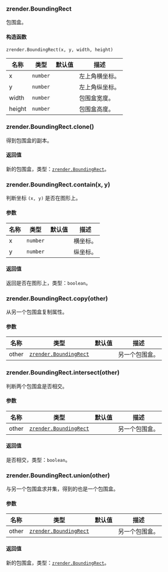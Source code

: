---
---

### zrender.BoundingRect

包围盒。

#### 构造函数

`zrender.BoundingRect(x, y, width, height)`

|名称|类型|默认值|描述|
|---|---|---|---|
|x|`number`||左上角横坐标。|
|y|`number`||左上角纵坐标。|
|width|`number`||包围盒宽度。|
|height|`number`||包围盒高度。|



### zrender.BoundingRect.clone()

得到包围盒的副本。

#### 返回值

新的包围盒，类型：[`zrender.BoundingRect`](#zrenderboundingrect)。



### zrender.BoundingRect.contain(x, y)

判断坐标 `(x, y)` 是否在图形上。

#### 参数

|名称|类型|默认值|描述|
|---|---|---|---|
|x|`number`||横坐标。|
|y|`number`||纵坐标。|

#### 返回值

返回是否在图形上，类型：`boolean`。



### zrender.BoundingRect.copy(other)

从另一个包围盒复制属性。

#### 参数

|名称|类型|默认值|描述|
|---|---|---|---|
|other|[`zrender.BoundingRect`](#zrenderboundingrect)||另一个包围盒。|



### zrender.BoundingRect.intersect(other)

判断两个包围盒是否相交。

#### 参数

|名称|类型|默认值|描述|
|---|---|---|---|
|other|[`zrender.BoundingRect`](#zrenderboundingrect)||另一个包围盒。|

#### 返回值

是否相交，类型：`boolean`。



### zrender.BoundingRect.union(other)

与另一个包围盒求并集，得到的也是一个包围盒。

#### 参数

|名称|类型|默认值|描述|
|---|---|---|---|
|other|[`zrender.BoundingRect`](#zrenderboundingrect)||另一个包围盒。|

#### 返回值

新的包围盒，类型：[`zrender.BoundingRect`](#zrenderboundingrect)。
